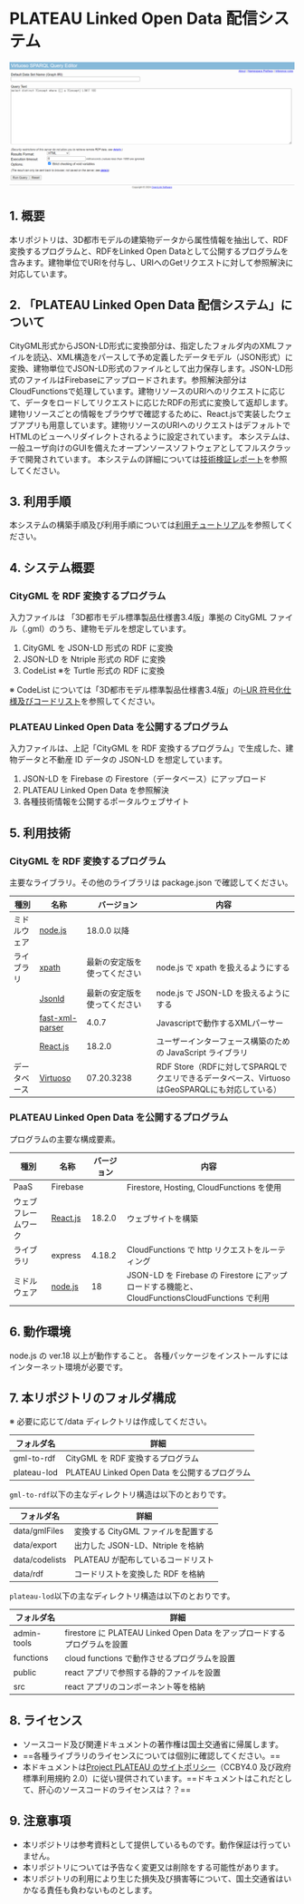# PLATEAU Linked Open Data 配信システム <!-- OSSの対象物の名称を記載ください。分かりやすさを重視し、できるだけ日本語で命名ください。英語名称の場合は日本語説明を（）書きで併記ください。 -->

![概要](./img/index.png) <!-- OSSの対象物のスクリーンショット（画面表示がない場合にはイメージ画像）を貼り付けください -->

## 1. 概要 <!-- 本リポジトリでOSS化しているソフトウェア・ライブラリについて1文で説明を記載ください -->
本リポジトリは、3D都市モデルの建築物データから属性情報を抽出して、RDF変換するプログラムと、RDFをLinked Open Dataとして公開するプログラムを含みます。建物単位でURIを付与し、URIへのGetリクエストに対して参照解決に対応しています。

## 2. 「PLATEAU Linked Open Data 配信システム」について <!-- 「」内にユースケース名称を記載ください。本文は以下のサンプルを参考に記載ください。URLはアクセンチュアにて設定しますので、サンプルそのままでOKです。 -->
CityGML形式からJSON-LD形式に変換部分は、指定したフォルダ内のXMLファイルを読込、XML構造をパースして予め定義したデータモデル（JSON形式）に変換、建物単位でJSON-LD形式のファイルとして出力保存します。JSON-LD形式のファイルはFirebaseにアップロードされます。参照解決部分はCloudFunctionsで処理しています。建物リソースのURIへのリクエストに応じて、データをロードしてリクエストに応じたRDFの形式に変換して返却します。建物リソースごとの情報をブラウザで確認するために、React.jsで実装したウェブアプリも用意しています。建物リソースのURIへのリクエストはデフォルトでHTMLのビューへリダイレクトされるように設定されています。
本システムは、一般ユーザ向けのGUIを備えたオープンソースソフトウェアとしてフルスクラッチで開発されています。
本システムの詳細については[技術検証レポート](http://xxxx)を参照してください。

## 3. 利用手順 <!-- 下記の通り、GitHub Pagesへリンクを記載ください。URLはアクセンチュアにて設定しますので、サンプルそのままでOKです。 -->

本システムの構築手順及び利用手順については[利用チュートリアル](http://xxxx)を参照してください。

## 4. システム概要

### CityGML を RDF 変換するプログラム

入力ファイルは 「3D都市モデル標準製品仕様書3.4版」準拠の CityGML ファイル（.gml）のうち、建物モデルを想定しています。

1. CityGML を JSON-LD 形式の RDF に変換
2. JSON-LD を Ntriple 形式の RDF に変換
3. CodeList ※を Turtle 形式の RDF に変換

※ CodeList については「3D都市モデル標準製品仕様書3.4版」の[i-UR 符号化仕様及びコードリスト](https://www.geospatial.jp/iur/)を参照してください。

### PLATEAU Linked Open Data を公開するプログラム

入力ファイルは、上記「CityGML を RDF 変換するプログラム」で生成した、建物データと不動産 ID データの JSON-LD を想定しています。

1. JSON-LD を Firebase の Firestore（データベース）にアップロード
2. PLATEAU Linked Open Data を参照解決
3. 各種技術情報を公開するポータルウェブサイト

## 5. 利用技術

### CityGML を RDF 変換するプログラム

主要なライブラリ。その他のライブラリは package.json で確認してください。

| 種別         | 名称    | バージョン                   | 内容                                  |
| ------------ | ------- | ---------------------------- | ------------------------------------- |
| ミドルウェア | [node.js](https://nodejs.org/) | 18.0.0 以降                  |                                       |
| ライブラリ   | [xpath]() | 最新の安定版を使ってください | node.js で xpath を扱えるようにする   |
|              | [Jsonld]() | 最新の安定版を使ってください | node.js で JSON-LD を扱えるようにする |
|              | [fast-xml-parser](https://www.npmjs.com/package/fast-xml-parser)| 4.0.7 | Javascriptで動作するXMLパーサー
|              | [React.js](https://react.dev/) | 18.2.0 |ユーザーインターフェース構築のための JavaScript ライブラリ
| データベース | [Virtuoso](https://virtuoso.openlinksw.com/)| 07.20.3238 | RDF Store（RDFに対してSPARQLでクエリできるデータベース、VirtuosoはGeoSPARQLにも対応している）

### PLATEAU Linked Open Data を公開するプログラム

プログラムの主要な構成要素。

| 種別                 | 名称     | バージョン | 内容                                                                                           |
| -------------------- | -------- | ---------- | ---------------------------------------------------------------------------------------------- |
| PaaS                 | Firebase |            | Firestore, Hosting, CloudFunctions を使用                                                      |
| ウェブフレームワーク | [React.js](https://react.dev/)  | 18.2.0     | ウェブサイトを構築                                                                             |
| ライブラリ           | express  | 4.18.2     | CloudFunctions で http リクエストをルーティング                                                |
| ミドルウェア         | [node.js](https://nodejs.org/) | 18         | JSON-LD を Firebase の Firestore にアップロードする機能と、CloudFunctionsCloudFunctions で利用 |

## 6. 動作環境

node.js の ver.18 以上が動作すること。
各種パッケージをインストールすにはインターネット環境が必要です。

## 7. 本リポジトリのフォルダ構成

※ 必要に応じて/data ディレクトリは作成してください。

| フォルダ名  | 詳細                                          |
| ----------- | --------------------------------------------- |
| gml-to-rdf  | CityGML を RDF 変換するプログラム             |
| plateau-lod | PLATEAU Linked Open Data を公開するプログラム |

`gml-to-rdf`以下の主なディレクトリ構造は以下のとおりです。

| フォルダ名     | 詳細                                |
| -------------- | ----------------------------------- |
| data/gmlFiles  | 変換する CityGML ファイルを配置する |
| data/export    | 出力した JSON-LD、Ntriple を格納    |
| data/codelists | PLATEAU が配布しているコードリスト  |
| data/rdf       | コードリストを変換した RDF を格納   |

`plateau-lod`以下の主なディレクトリ構造は以下のとおりです。

| フォルダ名  | 詳細                                                                     |
| ----------- | ------------------------------------------------------------------------ |
| admin-tools | firestore に PLATEAU Linked Open Data をアップロードするプログラムを設置 |
| functions   | cloud functions で動作させるプログラムを設置                             |
| public      | react アプリで参照する静的ファイルを設置                                 |
| src         | react アプリのコンポーネント等を格納                                     |

## 8. ライセンス <!-- 変更せず、そのまま使うこと。 -->

- ソースコード及び関連ドキュメントの著作権は国土交通省に帰属します。
- ==各種ライブラリのライセンスについては個別に確認してください。==
- 本ドキュメントは[Project PLATEAU のサイトポリシー](https://www.mlit.go.jp/plateau/site-policy/)（CCBY4.0 及び政府標準利用規約 2.0）に従い提供されています。==ドキュメントはこれだとして、肝心のソースコードのライセンスは？？==

## 9. 注意事項 <!-- 変更せず、そのまま使うこと。 -->

- 本リポジトリは参考資料として提供しているものです。動作保証は行っていません。
- 本リポジトリについては予告なく変更又は削除をする可能性があります。
- 本リポジトリの利用により生じた損失及び損害等について、国土交通省はいかなる責任も負わないものとします。

<!--## 10. 参考資料 <!-- 技術検証レポートのURLはアクセンチュアにて記載します。 -->
<!-- 
- 技術検証レポート: https://www.mlit.go.jp/plateau/file/libraries/doc/plateau_tech_doc_0030_ver01.pdf
- PLATEAU Web サイトの Use case ページ「カーボンニュートラル推進支援システム」: https://www.mlit.go.jp/plateau/use-case/uc22-013/
-->